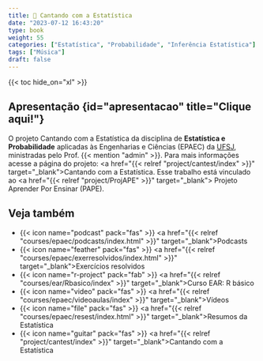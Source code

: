 ```yaml
---
title: 🎸 Cantando com a Estatística
date: "2023-07-12 16:43:20"
type: book
weight: 55
categories: ["Estatística", "Probabilidade", "Inferência Estatística"]
tags: ["Música"]
draft: false
---
```


 {{< toc hide_on="xl" >}}
 
## <i class="fas fa-chalkboard-teacher"></i>  Apresentação {id="apresentacao" title="Clique aqui!"}

O projeto Cantando com a Estatística da disciplina de **Estatística e Probabilidade** aplicadas às Engenharias e Ciências (EPAEC) da [UFSJ](http://ufsj.edu.br), ministradas pelo Prof. {{< mention "admin" >}}. Para mais informações acesse a página do projeto: <a href="{{< relref "project/cantest/index" >}}" target="_blank">Cantando com a Estatística</a>. Esse trabalho está vinculado ao <a href="{{< relref "project/ProjAPE" >}}" target="_blank"> Projeto Aprender Por Ensinar (PAPE)</a>.


## <i class="fas fa-eye"></i> Veja também

- {{< icon name="podcast" pack="fas" >}} <a href="{{< relref "courses/epaec/podcasts/index.html" >}}" target="_blank">Podcasts</a>
- {{< icon name="feather" pack="fas" >}} <a href="{{< relref "courses/epaec/exerresolvidos/index.html" >}}" target="_blank">Exercícios resolvidos</a>
- {{< icon name="r-project" pack="fab" >}} <a href="{{< relref "courses/ear/Rbasico/index" >}}" target="_blank">Curso EAR: R básico</a>
- {{< icon name="video" pack="fas" >}} <a href="{{< relref "courses/epaec/videoaulas/index" >}}" target="_blank">Vídeos</a>
- {{< icon name="file" pack="fas" >}} <a href="{{< relref "courses/epaec/resest/index.html" >}}" target="_blank">Resumos da Estatística</a>
- {{< icon name="guitar" pack="fas" >}} <a href="{{< relref "project/cantest/index" >}}" target="_blank">Cantando com a Estatística</a>
